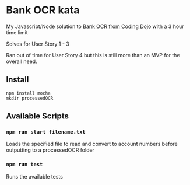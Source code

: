 # Bank OCR kata
My Javascript/Node solution to [Bank OCR from Coding Dojo](http://codingdojo.org/kata/BankOCR/) with a 3 hour time limit

Solves for User Story 1 - 3

Ran out of time for User Story 4 but this is still more than an MVP for the overall need.

## Install
```
npm install mocha
mkdir processedOCR
```

## Available Scripts

### `npm run start filename.txt`

Loads the specified file to read and convert to account numbers before outputting to a processedOCR folder

### `npm run test`

Runs the available tests
